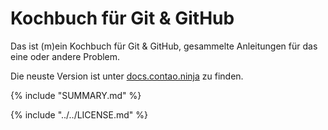 # Kochbuch für Git & GitHub

Das ist (m)ein Kochbuch für Git & GitHub, gesammelte Anleitungen für das eine oder andere Problem.

Die neuste Version ist unter [docs.contao.ninja](http://docs.contao.ninja/) zu finden.


{% include "SUMMARY.md" %}

{% include "../../LICENSE.md" %}
